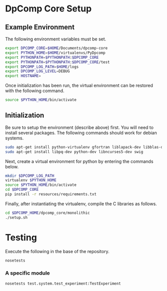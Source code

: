 # DpComp Core Setup

## Example Environment

The following environment variables must be set.

```bash
export DPCOMP_CORE=$HOME/Documents/dpcomp-core
export PYTHON_HOME=$HOME/virtualenvs/PyDpcomp
export PYTHONPATH=$PYTHONPATH:$DPCOMP_CORE
export PYTHONPATH=$PYTHONPATH:$DPCOMP_CORE/test
export DPCOMP_LOG_PATH=$HOME/logs
export DPCOMP_LOG_LEVEL=DEBUG
export HOSTNAME=
```

Once initialization has been run, the virtual environment can be restored with
the following command.

```bash
source $PYTHON_HOME/bin/activate
```

## Initialization

Be sure to setup the environment (describe above) first. You will need to install 
several packages. The following commands should work for debian systems.

```bash
sudo apt-get install python-virtualenv gfortran liblapack-dev libblas-dev 
sudo apt-get install libpq-dev python-dev libncurses5-dev swig
```

Next, create a virtual environment for python by entering the commands below.

```bash
mkdir $DPCOMP_LOG_PATH
virtualenv $PYTHON_HOME
source $PYTHON_HOME/bin/activate
cd $DPCOMP_CORE
pip install -r resources/requirements.txt
```

Finally, after instantiating the virtualenv, compile the C libraries as follows.

```bash
cd $DPCOMP_HOME/dpcomp_core/monolithic
./setup.sh
```


# Testing

Execute the following in the base of the repository.

```bash
nosetests
```

### A specific module

```bash
nosetests test.system.test_experiment:TestExperiment
```
